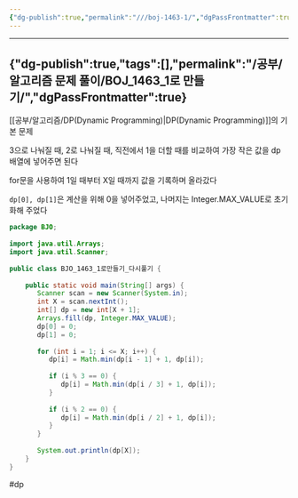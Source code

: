 ```yaml
---
{"dg-publish":true,"permalink":"///boj-1463-1/","dgPassFrontmatter":true}
---
```



---
{"dg-publish":true,"tags":[],"permalink":"/공부/알고리즘 문제 풀이/BOJ_1463_1로 만들기/","dgPassFrontmatter":true}
---

[[공부/알고리즘/DP(Dynamic Programming)\|DP(Dynamic Programming)]]의 기본 문제

3으로 나눠질 때, 2로 나눠질 때, 직전에서 1을 더할 때를 비교하여 가장 작은 값을 dp 배열에 넣어주면 된다

for문을 사용하여 1일 때부터 X일 때까지 값을 기록하며 올라갔다

`dp[0], dp[1]`은 계산을 위해 0을 넣어주었고, 나머지는 Integer.MAX_VALUE로 초기화해 주었다

````java
package BJO;  
  
import java.util.Arrays;  
import java.util.Scanner;  
  
public class BJO_1463_1로만들기_다시풀기 {  
  
    public static void main(String[] args) {  
       Scanner scan = new Scanner(System.in);  
       int X = scan.nextInt();  
       int[] dp = new int[X + 1];  
       Arrays.fill(dp, Integer.MAX_VALUE);  
       dp[0] = 0;  
       dp[1] = 0;  
  
       for (int i = 1; i <= X; i++) {  
          dp[i] = Math.min(dp[i - 1] + 1, dp[i]);  
  
          if (i % 3 == 0) {  
             dp[i] = Math.min(dp[i / 3] + 1, dp[i]);  
          }  
  
          if (i % 2 == 0) {  
             dp[i] = Math.min(dp[i / 2] + 1, dp[i]);  
          }  
       }  
  
       System.out.println(dp[X]);  
    }  
}
````

#dp